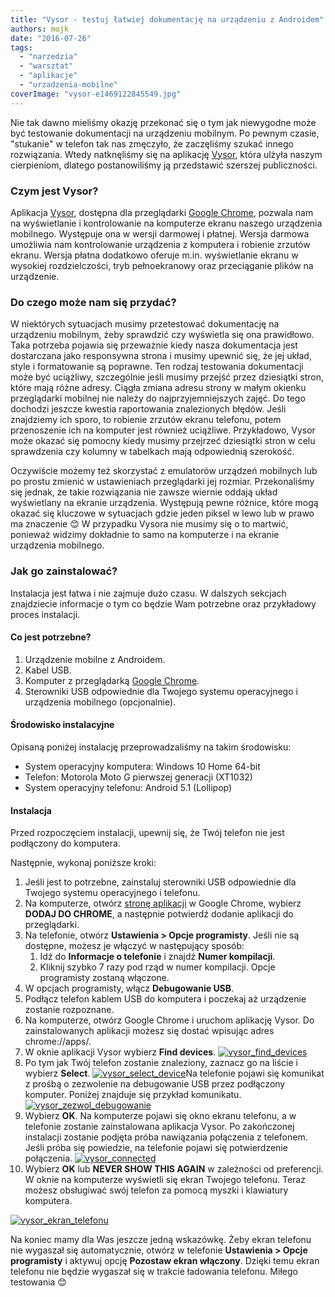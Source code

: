 ```yaml
---
title: "Vysor - testuj łatwiej dokumentację na urządzeniu z Androidem"
authors: mojk
date: "2016-07-26"
tags:
  - "narzedzia"
  - "warsztat"
  - "aplikacje"
  - "urzadzenia-mobilne"
coverImage: "vysor-e1469122845549.jpg"
---
```


Nie tak dawno mieliśmy okazję przekonać się o tym jak niewygodne może być
testowanie dokumentacji na urządzeniu mobilnym. Po pewnym czasie, "stukanie" w
telefon tak nas zmęczyło, że zaczęliśmy szukać innego rozwiązania. Wtedy
natknęliśmy się na aplikację [Vysor](http://vysor.io/), która ulżyła naszym
cierpieniom, dlatego postanowiliśmy ją przedstawić szerszej publiczności.

<!--truncate-->

### Czym jest Vysor?

Aplikacja [Vysor](http://vysor.io/), dostępna dla przeglądarki
[Google Chrome](https://www.google.com/chrome/), pozwala nam na wyświetlanie i
kontrolowanie na komputerze ekranu naszego urządzenia mobilnego. Występuje ona w
wersji darmowej i płatnej. Wersja darmowa umożliwia nam kontrolowanie urządzenia
z komputera i robienie zrzutów ekranu. Wersja płatna dodatkowo oferuje m.in.
wyświetlanie ekranu w wysokiej rozdzielczości, tryb pełnoekranowy oraz
przeciąganie plików na urządzenie.

### Do czego może nam się przydać?

W niektórych sytuacjach musimy przetestować dokumentację na urządzeniu mobilnym,
żeby sprawdzić czy wyświetla się ona prawidłowo. Taka potrzeba pojawia się
przeważnie kiedy nasza dokumentacja jest dostarczana jako responsywna strona i
musimy upewnić się, że jej układ, style i formatowanie są poprawne. Ten rodzaj
testowania dokumentacji może być uciążliwy, szczególnie jeśli musimy przejść
przez dziesiątki stron, które mają różne adresy. Ciągła zmiana adresu strony w
małym okienku przeglądarki mobilnej nie należy do najprzyjemniejszych zajęć. Do
tego dochodzi jeszcze kwestia raportowania znalezionych błędów. Jeśli znajdziemy
ich sporo, to robienie zrzutów ekranu telefonu, potem przenoszenie ich na
komputer jest również uciążliwe. Przykładowo, Vysor może okazać się pomocny
kiedy musimy przejrzeć dziesiątki stron w celu sprawdzenia czy kolumny w
tabelkach mają odpowiednią szerokość.

Oczywiście możemy też skorzystać z emulatorów urządzeń mobilnych lub po prostu
zmienić w ustawieniach przeglądarki jej rozmiar. Przekonaliśmy się jednak, że
takie rozwiązania nie zawsze wiernie oddają układ wyświetlany na ekranie
urządzenia. Występują pewne różnice, które mogą okazać się kluczowe w sytuacjach
gdzie jeden piksel w lewo lub w prawo ma znaczenie 😊 W przypadku Vysora nie
musimy się o to martwić, ponieważ widzimy dokładnie to samo na komputerze i na
ekranie urządzenia mobilnego.

### Jak go zainstalować?

Instalacja jest łatwa i nie zajmuje dużo czasu. W dalszych sekcjach znajdziecie
informacje o tym co będzie Wam potrzebne oraz przykładowy proces instalacji.

#### Co jest potrzebne?

1. Urządzenie mobilne z Androidem.
2. Kabel USB.
3. Komputer z przeglądarką [Google Chrome](https://www.google.com/chrome/).
4. Sterowniki USB odpowiednie dla Twojego systemu operacyjnego i urządzenia
   mobilnego (opcjonalnie).

#### Środowisko instalacyjne

Opisaną poniżej instalację przeprowadzaliśmy na takim środowisku:

- System operacyjny komputera: Windows 10 Home 64-bit
- Telefon: Motorola Moto G pierwszej generacji (XT1032)
- System operacyjny telefonu: Android 5.1 (Lollipop)

#### Instalacja

Przed rozpoczęciem instalacji, upewnij się, że Twój telefon nie jest podłączony
do komputera.

Następnie, wykonaj poniższe kroki:

1. Jeśli jest to potrzebne, zainstaluj sterowniki USB odpowiednie dla Twojego
   systemu operacyjnego i telefonu.
2. Na komputerze, otwórz
   [stronę aplikacji](https://chrome.google.com/webstore/detail/vysor/gidgenkbbabolejbgbpnhbimgjbffefm)
   w Google Chrome, wybierz **DODAJ DO CHROME**, a następnie potwierdź dodanie
   aplikacji do przeglądarki.
3. Na telefonie, otwórz **Ustawienia > Opcje programisty**. Jeśli nie są
   dostępne, możesz je włączyć w następujący sposób:
   1. Idź do **Informacje o telefonie** i znajdź **Numer kompilacji**.
   2. Kliknij szybko 7 razy pod rząd w numer kompilacji. Opcje programisty
      zostaną włączone.
4. W opcjach programisty, włącz **Debugowanie USB**.
5. Podłącz telefon kablem USB do komputera i poczekaj aż urządzenie zostanie
   rozpoznane.
6. Na komputerze, otwórz Google Chrome i uruchom aplikację Vysor. Do
   zainstalowanych aplikacji możesz się dostać wpisując adres chrome://apps/.
7. W oknie aplikacji Vysor wybierz **Find devices**.
   [![vysor_find_devices](images/vysor_find_devices.png)](http://techwriter.pl/wp-content/uploads/2016/07/vysor_find_devices.png)
8. Po tym jak Twój telefon zostanie znaleziony, zaznacz go na liście i wybierz
   **Select**.
   [![vysor_select_device](images/vysor_select_device.png)](http://techwriter.pl/wp-content/uploads/2016/07/vysor_select_device.png)Na
   telefonie pojawi się komunikat z prośbą o zezwolenie na debugowanie USB przez
   podłączony komputer. Poniżej znajduje się przykład komunikatu.
   [![vysor_zezwol_debugowanie](images/vysor_zezwol_debugowanie.png)](http://techwriter.pl/wp-content/uploads/2016/07/vysor_zezwol_debugowanie.png)
9. Wybierz **OK**. Na komputerze pojawi się okno ekranu telefonu, a w telefonie
   zostanie zainstalowana aplikacja Vysor. Po zakończonej instalacji zostanie
   podjęta próba nawiązania połączenia z telefonem. Jeśli próba się powiedzie,
   na telefonie pojawi się potwierdzenie połączenia.
   [![vysor_connected](images/vysor_connected.png)](http://techwriter.pl/wp-content/uploads/2016/07/vysor_connected.png)
10. Wybierz **OK** lub **NEVER SHOW THIS AGAIN** w zależności od preferencji. W
    oknie na komputerze wyświetli się ekran Twojego telefonu. Teraz możesz
    obsługiwać swój telefon za pomocą myszki i klawiatury komputera.

[![vysor_ekran_telefonu](images/vysor_ekran_telefonu.png)](http://techwriter.pl/wp-content/uploads/2016/07/vysor_ekran_telefonu.png)

Na koniec mamy dla Was jeszcze jedną wskazówkę. Żeby ekran telefonu nie wygaszał
się automatycznie, otwórz w telefonie **Ustawienia > Opcje programisty** i
aktywuj opcję **Pozostaw ekran włączony**. Dzięki temu ekran telefonu nie będzie
wygaszał się w trakcie ładowania telefonu. Miłego testowania 😊
